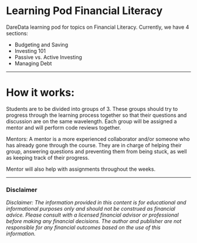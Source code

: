 # Learning Pod Financial Literacy

DareData learning pod for topics on Financial Literacy. Currently, we have 4 sections: 
- Budgeting and Saving
- Investing 101
- Passive vs. Active Investing
- Managing Debt
________________________

# How it works:

Students are to be divided into groups of 3. These groups should try to progress through the learning process together so that their questions and discussion are on the same wavelength. Each group will be assigned a mentor and will perform code reviews together.

Mentors: A mentor is a more experienced collaborator and/or someone who has already gone through the course. They are in charge of helping their group, answering questions and preventing them from being stuck, as well as keeping track of their progress.

Mentor will also help with assignments throughout the weeks.
________________________

### Disclaimer

_Disclaimer: The information provided in this content is for educational and informational purposes only and should not be construed as financial advice. Please consult with a licensed financial advisor or professional before making any financial decisions. The author and publisher are not responsible for any financial outcomes based on the use of this information._
